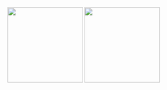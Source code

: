 <a href="https://github.com/migalmoreno">
  <img align="left" height="170px" src="https://github-readme-stats.vercel.app/api?username=migalmoreno&show_icons=true&theme=transparent&count_private=true" />
</a>
<a href="https://github.com/migalmoreno">
  <img align="left" height="170px" src="https://github-readme-stats.vercel.app/api/top-langs?username=migalmoreno&layout=compact&show_icons=true&theme=transparent&langs_count=6&size_weight=0.5&count_weight=0.5" />
</a>

<!--
### Hi there 👋
**migalmoreno/migalmoreno** is a ✨ _special_ ✨ repository because its `README.md` (this file) appears on your GitHub profile.

Here are some ideas to get you started:

- 🔭 I’m currently working on ...
- 🌱 I’m currently learning ...
- 👯 I’m looking to collaborate on ...
- 🤔 I’m looking for help with ...
- 💬 Ask me about ...
- 📫 How to reach me: ...
- 😄 Pronouns: ...
- ⚡ Fun fact: ...
-->

